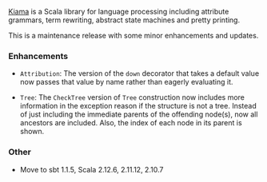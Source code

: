 [Kiama](https://bitbucket.org/inkytonik/kiama) is a Scala library for language processing including attribute grammars, term rewriting, abstract state machines and pretty printing.

This is a maintenance release with some minor enhancements and updates.

### Enhancements

* `Attribution`: The version of the `down` decorator that takes a default value now passes that value by name rather than eagerly evaluating it.

* `Tree`: The `CheckTree` version of `Tree` construction now includes more information in the exception reason if the structure is not a tree. Instead of just including the immediate parents of the offending node(s), now all ancestors are included. Also, the index of each node in its parent is shown.

### Other

* Move to sbt 1.1.5, Scala 2.12.6, 2.11.12, 2.10.7
